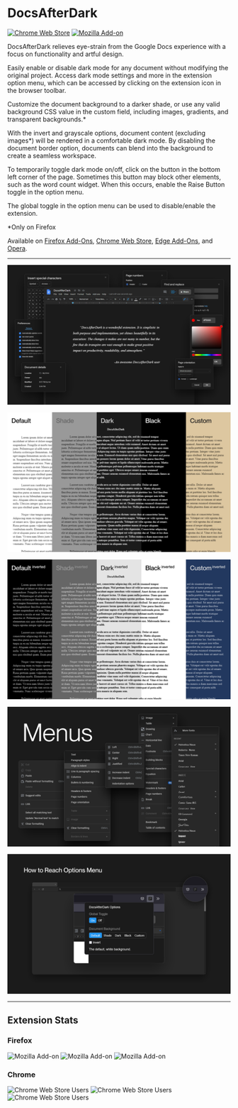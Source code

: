# DocsAfterDark

[![Chrome Web Store](https://img.shields.io/chrome-web-store/v/pihphjfnfjmdbhakhjifipfdgbpenobg?color=%23262626%20)](https://chrome.google.com/webstore/detail/docsafterdark/pihphjfnfjmdbhakhjifipfdgbpenobg) [![Mozilla Add-on](https://img.shields.io/amo/v/docsafterdark?color=%23262626%20)](https://addons.mozilla.org/en-US/firefox/addon/docsafterdark/)

DocsAfterDark relieves eye-strain from the Google Docs experience with a focus on functionality and artful design.

Easily enable or disable dark mode for any document without modifying the original project. Access dark mode settings and more in the extension option menu, which can be accessed by clicking on the extension icon in the browser toolbar.

Customize the document background to a darker shade, or use any valid background CSS value in the custom field, including images, gradients, and transparent backgrounds.\*

With the invert and grayscale options, document content (excluding images\*) will be rendered in a comfortable dark mode. By disabling the document border option, documents can blend into the background to create a seamless workspace.

To temporarily toggle dark mode on/off, click on the button in the bottom left corner of the page. Sometimes this button may block other elements, such as the word count widget. When this occurs, enable the Raise Button toggle in the option menu.

The global toggle in the option menu can be used to disable/enable the extension.

\*Only on Firefox

Available on [Firefox Add-Ons](https://addons.mozilla.org/en-US/firefox/addon/docsafterdark/), [Chrome Web Store](https://chrome.google.com/webstore/detail/docsafterdark/pihphjfnfjmdbhakhjifipfdgbpenobg), [Edge Add-Ons](https://microsoftedge.microsoft.com/addons/detail/docsafterdark/bbpgjhhjjphjmabmohnkkpmelbfpgfna), and [Opera](https://addons.opera.com/en/extensions/details/docsafterdark/).

---

![promotional image](docsafterdark.png)

![background customization](backgrounds.png)

![backgrounds inverted](backgrounds_inverted.png)

![menus preview](menus.png)

![customization menu](customization_menu.png)

---

## Extension Stats

### Firefox

![Mozilla Add-on](https://img.shields.io/amo/users/docsafterdark?color=%23262626%20&label=firefox%20users) ![Mozilla Add-on](https://img.shields.io/amo/rating/docsafterdark?color=%23262626%20&label=firefox%20rating) ![Mozilla Add-on](https://img.shields.io/amo/dw/docsafterdark?color=%23262626%20&label=firefox%20downloads)

### Chrome

![Chrome Web Store Users](https://img.shields.io/chrome-web-store/users/pihphjfnfjmdbhakhjifipfdgbpenobg?color=%23262626%20&label=chrome%20users) ![Chrome Web Store Users](https://img.shields.io/chrome-web-store/rating/pihphjfnfjmdbhakhjifipfdgbpenobg?color=%23262626%20&label=chrome%20rating) ![Chrome Web Store Users](https://img.shields.io/chrome-web-store/rating-count/pihphjfnfjmdbhakhjifipfdgbpenobg?color=%23262626%20&label=chrome%20rating%20count)
